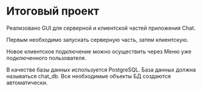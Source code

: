 # Итоговый проект
Реализовано GUI для серверной и клиентской частей приложения Chat.

Первым необходимо запускать серверную часть, затем клиентскую.

Новое клиентское подключение можно осуществить через Меню уже подключенного пользователя.

В качестве базы данных используется PostgreSQL. База данных должна называться chat_db. Все необходимые объекты БД создаются автоматически.

